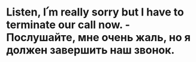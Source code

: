 # Listen, I՛m really sorry but I have to terminate our call now. - Послушайте, мне очень жаль, но я должен завершить наш звонок.
